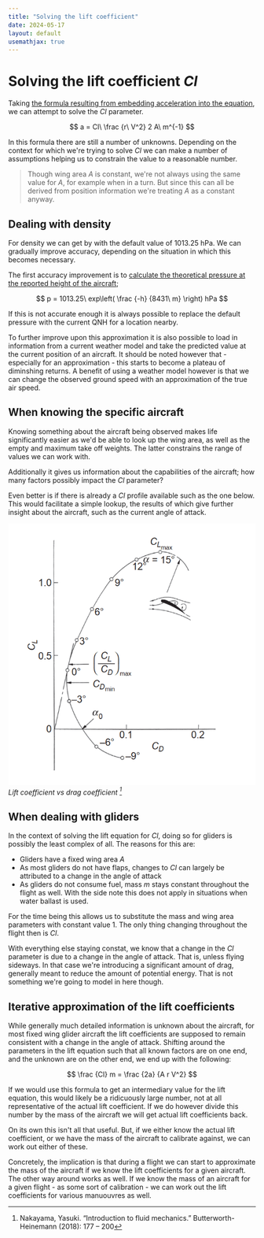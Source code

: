 ```yaml
---
title: "Solving the lift coefficient"
date: 2024-05-17
layout: default
usemathjax: true
---
```


# Solving the lift coefficient $Cl$

Taking [the formula resulting from embedding acceleration into the equation](./using-climbrate-in-the-lift-equation), we can attempt to solve the $Cl$ parameter.

$$
a = Cl\ \frac {r\ V^2} 2 A\ m^{-1}
$$

In this formula there are still a number of unknowns. Depending on the context for which we're trying to solve $Cl$ we can make a number of assumptions helping us to constrain the value to a reasonable number.

> Though wing area $A$ is constant, we're not always using the same value for $A$, for example when in a turn. But since this can all be derived from position information we're treating $A$ as a constant anyway.

## Dealing with density
For density we can get by with the default value of 1013.25 hPa. We can gradually improve accuracy, depending on the situation in which this becomes necessary.

The first accuracy improvement is to [calculate the theoretical pressure at the reported height of the aircraft](https://en.wikipedia.org/wiki/Pressure_altitude#Inverse_equation);

$$
p = 1013.25\ exp\left( \frac {-h} {8431\ m} \right) hPa
$$

If this is not accurate enough it is always possible to replace the default pressure with the current QNH for a location nearby.

To further improve upon this approximation it is also possible to load in information from a current weather model and take the predicted value at the current position of an aircraft. It should be noted however that - especially for an approximation - this starts to become a plateau of diminshing returns. A benefit of using a weather model however is that we can change the observed ground speed with an approximation of the true air speed.

## When knowing the specific aircraft
Knowing something about the aircraft being observed makes life significantly easier as we'd be able to look up the wing area, as well as the empty and maximum take off weights. The latter constrains the range of values we can work with.

Additionally it gives us information about the capabilities of the aircraft; how many factors possibly impact the $Cl$ parameter?

Even better is if there is already a $Cl$ profile available such as the one below. This would facilitate a simple lookup, the results of which give further insight about the aircraft, such as the current angle of attack.

![](./lift-vs-drag-coefficient.png)  
*Lift coefficient vs drag coefficient [^1]*

## When dealing with gliders
In the context of solving the lift equation for $Cl$, doing so for gliders is possibly the least complex of all. The reasons for this are:
- Gliders have a fixed wing area $A$
- As most gliders do not have flaps, changes to $Cl$ can largely be attributed to a change in the angle of attack
- As gliders do not consume fuel, mass $m$ stays constant throughout the flight as well. With the side note this does not apply in situations when water ballast is used.

For the time being this allows us to substitute the mass and wing area parameters with constant value $1$. The only thing changing throughout the flight then is $Cl$.

With everything else staying constat, we know that a change in the $Cl$ parameter is due to a change in the angle of attack. That is, unless flying sideways. In that case we're introducing a significant amount of drag, generally meant to reduce the amount of potential energy. That is not something we're going to model in here though.

## Iterative approximation of the lift coefficients
While generally much detailed information is unknown about the aircraft, for most fixed wing glider aircraft the lift coefficients are supposed to remain consistent with a change in the angle of attack. Shifting around the parameters in the lift equation such that all known factors are on one end, and the unknown are on the other end, we end up with the following:

$$
\frac {Cl} m = \frac {2a} {A r V^2}
$$

If we would use this formula to get an intermediary value for the lift equation, this would likely be a ridicuously large number, not at all representative of the actual lift coefficient. If we do however divide this number by the mass of the aircraft we will get actual lift coefficients back.

On its own this isn't all that useful. But, if we either know the actual lift coefficient, or we have the mass of the aircraft to calibrate against, we can work out either of these.

Concretely, the implication is that during a flight we can start to approximate the mass of the aircraft if we know the lift coefficients for a given aircraft. The other way around works as well. If we know the mass of an aircraft for a given flight - as some sort of calibration - we can work out the lift coefficients for various manuouvres as well.

[^1]: Nakayama, Yasuki. “Introduction to fluid mechanics.” Butterworth-Heinemann (2018): 177 – 200
